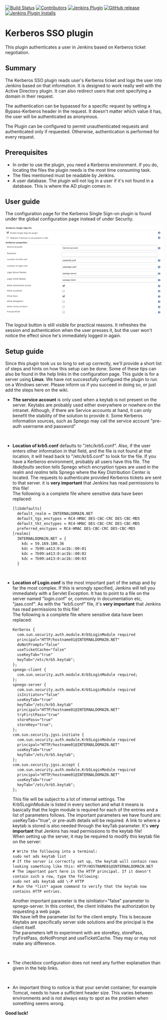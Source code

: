 [![Build Status](https://ci.jenkins.io/job/Plugins/job/kerberos-sso-plugin/job/master/badge/icon)](https://ci.jenkins.io/job/Plugins/job/kerberos-sso-plugin/job/master/)
[![Contributors](https://img.shields.io/github/contributors/jenkinsci/kerberos-sso-plugin.svg)](https://github.com/jenkinsci/kerberos-sso-plugin/graphs/contributors)
[![Jenkins Plugin](https://img.shields.io/jenkins/plugin/v/kerberos-sso.svg)](https://plugins.jenkins.io/kerberos-sso)
[![GitHub release](https://img.shields.io/github/release/jenkinsci/kerberos-sso-plugin.svg?label=changelog)](https://github.com/jenkinsci/kerberos-sso-plugin/releases/latest)
[![Jenkins Plugin Installs](https://img.shields.io/jenkins/plugin/i/kerberos-sso.svg?color=blue)](https://plugins.jenkins.io/kerberos-sso)

# Kerberos SSO plugin

This plugin authenticates a user in Jenkins based on Kerberos ticket negotiation.

## Summary

The Kerberos SSO plugin reads user's Kerberos ticket and logs the user
into Jenkins based on that information. It is designed to work really well with
the Active Directory plugin. It can also redirect users that omit specifying 
a domain in their request.

The authentication can be bypassed for a specific request by setting a
Bypass-Kerberos header in the request. It doesn't matter which value it
has, the user will be authenticated as anonymous.

The Plugin can be configured to permit unauthenticated requests and
authenticated only if requested. Otherwise, authentication is performed
for every request.

## Prerequisites

-   In order to use the plugin, you need a Kerberos environment. If you
    do, locating the files the plugin needs is the most time consuming
    task.
-   The files mentioned must be readable by Jenkins.
-   A user database. The plugin will not log in a user if it's not found
    in a database. This is where the AD plugin comes in.

## User guide

The configuration page for the Kerberos Single Sign-on plugin is found under
the global configuration page instead of under Security.

![](docs/images/kerberos-sso-config.png)

The logout button is still visible for practical reasons. It refreshes
the session and authentication when the user presses it, but the user
won't notice the effect since he's immediately logged in again.

## Setup guide

Since this plugin took us so long to set up correctly, we'll provide a
short list of steps and hints on how this setup can be done. Some of
these tips can also be found in the help links in the configuration
page. This guide is for a server using **Linux**. We have not
successfully configured the plugin to run on a Windows server. Please
inform us if you succeed in doing so, or just add the steps here on the
wiki.

-   **The service account** is only used when a keytab is not present on
    the server. Keytabs are probably used either everywhere or nowhere
    on the intranet. Although, if there are Service accounts at hand, it
    can only benefit the stability of the solution to provide it. Some
    Kerberos information sources, such as Spnego may call the service
    account "pre-auth username and password"

&nbsp;

-   **Location of krb5.conf** defaults to "/etc/krb5.conf". Also, if the
    user enters other information in that field, and the file is not
    found at that location, it will head back to "/etc/krb5.conf" to
    look for the file. If you have a Kerberos environment, probably all
    users have this file. The *libdefaults* section tells Spnego which
    encryption types are used in the realm and *realms* tells Spnego
    where the Key Distribution Center is located. The requests to
    authenticate provided Kerberos tickets are sent to that server. it
    is **very important** that Jenkins has read permissions to this
    file!  
    The following is a complete file where sensitive data have been
    replaced:

    ``` syntaxhighlighter-pre
    [libdefaults]
      default_realm = INTERNALDOMAIN.NET
      default_tgs_enctypes = RC4-HMAC DES-CBC-CRC DES-CBC-MD5
      default_tkt_enctypes = RC4-HMAC DES-CBC-CRC DES-CBC-MD5
      preferred_enctypes = RC4-HMAC DES-CBC-CRC DES-CBC-MD5
    [realms]
      INTERNALDOMAIN.NET = {
        kdc = 59.169.100.36
        kdc = 7b99:a413:0:ac1b::00:01
        kdc = 7b99:a413:0:ac1b::00:02
        kdc = 7b99:a413:0:ac1b::00:03
      }
    ```

&nbsp;

-   **Location of Login.conf** is the most important part of the setup
    and by far the most complex. If this is wrongly specified, Jenkins
    will tell you immediately with a Servlet Exception. It has to point
    to a file on the server named "login.conf" or, commonly in
    documentation etc, "jaas.conf". As with the "krb5.conf" file, it's
    **very important** that Jenkins has read permissions to this file!  
    The following is a complete file where sensitive data have been
    replaced:

    ``` syntaxhighlighter-pre
    Kerberos {
      com.sun.security.auth.module.Krb5LoginModule required
      principal="HTTP/hostname01@INTERNALDOMAIN.NET"
      doNotPrompt="false"
      useTicketCache="false"
      useKeyTab="true"
      keyTab="/etc/krb5.keytab";
    };
    spnego-client {
      com.sun.security.auth.module.Krb5LoginModule required;
    };
    spnego-server {
      com.sun.security.auth.module.Krb5LoginModule required
      isInitiator="false"
      useKeyTab="true"
      keyTab="/etc/krb5.keytab"
      principal="HTTP/hostname01@INTERNALDOMAIN.NET"
      tryFirstPass="true"
      storePass="true"
      storeKey="true";
    };
    com.sun.security.jgss.initiate {
      com.sun.security.auth.module.Krb5LoginModule required
      principal="HTTP/hostname01@INTERNALDOMAIN.NET"
      useKeyTab="true"
      keyTab="/etc/krb5.keytab";
    };
    com.sun.security.jgss.accept {
      com.sun.security.auth.module.Krb5LoginModule required
      principal="HTTP/hostname01@INTERNALDOMAIN.NET"
      useKeyTab="true"
      keyTab="/etc/krb5.keytab";
    };
    ```

    This file will be subject to a lot of internal settings. The
    Krb5LoginModule is listed in every section and what it means is
    basically that the login module is required for each of the entries
    and a list of parameters follows. The important parameters we have
    found are: useKeyTab="true", or pre-auth details will be required. A
    link to where a keytab is stored is also needed through the keyTab
    parameter. It's **very important** that Jenkins has read permissions
    to the keytab file!  
    When setting up the server, it may be required to modify this keytab
    file on the server:

    ``` syntaxhighlighter-pre
    # Write the following into a terminal:
    sudo net ads keytab list
    # If the server is correctly set up, the keytab will contain rows looking something like this: HTTP/HOSTNAME01@INTERNALDOMAIN.NET
    # The important part here is the HTTP principal. If it doesn't contain such a row, type the following:
    sudo net ads keytab add \-P HTTP
    # Run the *list* agaom command to verify that the keytab now contains HTTP entries.
    ```

    Another important parameter is the isInitiator="false" parameter to
    spnego-server. In this context, the client initiates the
    authorization by requesting a web page.  
    We have left the parameter list for the client empty. This is
    because Keytabs are specifically server side solutions and the
    principal is the client itself.  
    The parameters left to experiment with are storeKey, storePass,
    tryFirstPass, doNotPrompt and useTicketCache. They may or may not
    make any difference.

&nbsp;

-   The checkbox configuration does not need any further explanation
    than given in the help links.

&nbsp;

-   An important thing to notice is that your servlet container, for
    example Tomcat, needs to have a sufficient header size. This varies
    between environments and is not always easy to spot as the problem
    when something seems wrong.

**Good luck!**
